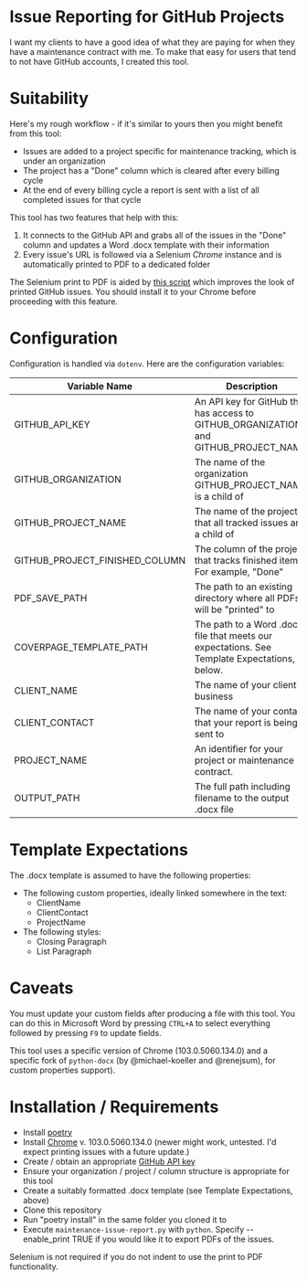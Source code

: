 # Issue Reporting for GitHub Projects

I want my clients to have a good idea of what they are paying for when they have a maintenance contract with me. To make that easy for users that tend to not have GitHub accounts, I created this tool.

# Suitability

Here's my rough workflow - if it's similar to yours then you might benefit from this tool:
- Issues are added to a project specific for maintenance tracking, which is under an organization
- The project has a "Done" column which is cleared after every billing cycle
- At the end of every billing cycle a report is sent with a list of all completed issues for that cycle

This tool has two features that help with this:
1. It connects to the GitHub API and grabs all of the issues in the "Done" column and updates a Word .docx template with their information
2. Every issue's URL is followed via a Selenium *Chrome* instance and is automatically printed to PDF to a dedicated folder

The Selenium print to PDF is aided by [this script](https://gist.github.com/gaute/1357711/1c19e061c66fab71337b5b9b51f82b5abfb97f46) which improves the look of printed GitHub issues. You should install it to your Chrome before proceeding with this feature.

# Configuration

Configuration is handled via `dotenv`. Here are the configuration variables:

| Variable Name | Description | 
|---------------|-------------|
| GITHUB_API_KEY | An API key for GitHub that has access to GITHUB_ORGANIZATION and GITHUB_PROJECT_NAME. |
| GITHUB_ORGANIZATION | The name of the organization GITHUB_PROJECT_NAME is a child of |
| GITHUB_PROJECT_NAME | The name of the project that all tracked issues are a child of | 
| GITHUB_PROJECT_FINISHED_COLUMN | The column of the project that tracks finished items. For example, "Done" |
| PDF_SAVE_PATH | The path to an existing directory where all PDFs will be "printed" to |
| COVERPAGE_TEMPLATE_PATH | The path to a Word .docx file that meets our expectations. See Template Expectations, below. | 
| CLIENT_NAME | The name of your client's business |
| CLIENT_CONTACT | The name of your contact that your report is being sent to | 
| PROJECT_NAME | An identifier for your project or maintenance contract. | 
| OUTPUT_PATH | The full path including filename to the output .docx file |

# Template Expectations

The .docx template is assumed to have the following properties:

* The following custom properties, ideally linked somewhere in the text:
    * ClientName
    * ClientContact
    * ProjectName
* The following styles:
    * Closing Paragraph
    * List Paragraph

# Caveats

You must update your custom fields after producing a file with this tool. You can do this in Microsoft Word by pressing `CTRL+A` to select everything followed by pressing `F9` to update fields.

This tool uses a specific version of Chrome (103.0.5060.134.0) and a specific fork of `python-docx` (by @michael-koeller and @renejsum), for custom properties support).

# Installation / Requirements

* Install [poetry](https://python-poetry.org/)
* Install [Chrome](https://www.google.com/intl/en_us/chrome/) v. 103.0.5060.134.0 (newer might work, untested. I'd expect printing issues with a future update.)
* Create / obtain an appropriate [GitHub API key](https://github.com/settings/tokens)
* Ensure your organization / project / column structure is appropriate for this tool
* Create a suitably formatted .docx template (see Template Expectations, above)
* Clone this repository
* Run "poetry install" in the same folder you cloned it to
* Execute `maintenance-issue-report.py` with `python`. Specify --enable_print TRUE if you would like it to export PDFs of the issues.

Selenium is not required if you do not indent to use the print to PDF functionality. 